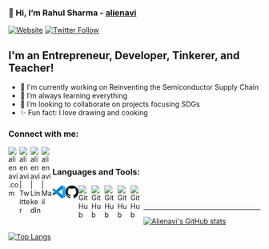 ### 👋 Hi, I’m Rahul Sharma - [alienavi][github_profile]

[![Website](https://img.shields.io/website?label=alienavi.com&style=for-the-badge&url=https%3A%2F%2Falienavi.com)](https://alienavi.com)
[![Twitter Follow](https://img.shields.io/twitter/follow/alienavi4?color=1DA1F2&logo=twitter&style=for-the-badge)](https://twitter.com/intent/follow?original_referer=https%3A%2F%2Fgithub.com%2Falienavi&screen_name=alienavi4)

## I'm an Entrepreneur, Developer, Tinkerer, and Teacher!
- 🏢 I'm currently working on Reinventing the Semiconductor Supply Chain
- 🌱 I’m always learning everything
- 💞️ I’m looking to collaborate on projects focusing SDGs
- ✨ Fun fact: I love drawing and cooking

### Connect with me:
[<img align="left" alt="alienavi.com" width="22px" src="https://cdn2.iconfinder.com/data/icons/whcompare-isometric-web-hosting-servers/50/connected-globe-1024.png" />][website]
[<img align="left" alt="alienavi | Twitter" width="22px" src="https://cdn1.iconfinder.com/data/icons/logotypes/32/square-twitter-1024.png" />][twitter]
[<img align="left" alt="alienavi | LinkedIn" width="22px" src="https://cdn2.iconfinder.com/data/icons/social-media-2285/512/1_Linkedin_unofficial_colored_svg-1024.png" />][linkedin]
[<img align="left" alt="alienavi | Mail" width="22px" src="https://cdn4.iconfinder.com/data/icons/social-media-and-logos-11/32/Logo_Gmail_envelope_letter_email-1024.png" />][mail]

<br />

### Languages and Tools:
<img align="left" alt="Visual Studio Code" width="26px" src="https://raw.githubusercontent.com/github/explore/80688e429a7d4ef2fca1e82350fe8e3517d3494d/topics/visual-studio-code/visual-studio-code.png" />
<img align="left" alt="GitHub" width="26px" src="https://raw.githubusercontent.com/github/explore/78df643247d429f6cc873026c0622819ad797942/topics/github/github.png" />
<img align="left" alt="GitHub" width="26px" src="https://cdn4.iconfinder.com/data/icons/logos-brands-in-colors/404/c_logo-1024.png" />
<img align="left" alt="GitHub" width="26px" src="https://cdn.arduino.cc/header-footer/prod/assets/favicon-arduino/favicon.ico" />
<img align="left" alt="GitHub" width="26px" src="https://www.python.org/static/favicon.ico" />
<img align="left" alt="GitHub" width="26px" src="https://www.nginx.com/wp-content/uploads/2019/10/favicon-64x46.ico" />
<img align="left" alt="GitHub" width="26px" src="https://cdn.shopify.com/static/shopify-favicon.png" />

<br />
<br />

--- 

[![Alienavi's GitHub stats](https://github-readme-stats.vercel.app/api?username=alienavi&show_icons=true&hide_border=true&theme=shades-of-purple&count_private=true)](https://github.com/alienavi/github-readme-stats)

[![Top Langs](https://github-readme-stats.vercel.app/api/top-langs/?username=alienavi&show_icons=true&hide_border=true&theme=shades-of-purple)](https://github.com/alienavi/github-readme-stats)

<!---
alienavi/alienavi is a ✨ special ✨ repository because its `README.md` (this file) appears on your GitHub profile.
You can click the Preview link to take a look at your changes.
--->

[github_profile]: https://github.com/alienavi
[work_web]: https://hatchnhack.com
[website]: https://alienavi.com
[twitter]: https://twitter.com/alienavi4
[linkedin]: https://linkedin.com/in/alienavi
[instagram]: https://instagram.com/alienavi4
[mail]: mailto:rahul@alienavi.com

